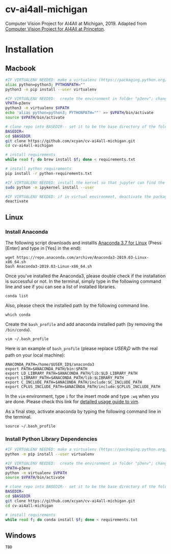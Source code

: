 # cv-ai4all-michigan
Computer Vision Project for AI4All at Michigan, 2019.
Adapted from [Computer Vision Project for AI4All at Princeton](https://github.com/lujonathanh/cv-ai4all-pton).

# Installation

## Macbook
```BASH
#IF VIRTUALENV NEEDED: make a virtualenv (https://packaging.python.org/guides/installing-using-pip-and-virtualenv/)
alias python=python3; PYTHONPATH=""
python3 -m pip install --user virtualenv

#IF VIRTUALENV NEEDED:  create the environment in folder "p3env"; change p3env to any path you'd like
VPATH=p3env
python3 -m virtualenv $VPATH
echo 'alias python=python3; PYTHONPATH=""' >> $VPATH/bin/activate
source $VPATH/bin/activate

# clone repo into BASEDIR-- set it to be the base directory of the folder
BASEDIR=
cd $BASEDIR
git clone https://github.com/xcyan/cv-ai4all-michigan.git
cd cv-ai4all-michigan

# install requirements
while read f; do brew install $f; done < requirements.txt

# install python requirements
pip install -r python-requirements.txt

#IF VIRTUALENV NEEDED: install the kernel so that jupyter can find the ipykernel
sudo python -m ipykernel install --user

#IF VIRTUALENV NEEDED: if in virtual environment, deactivate the package
deactivate
```

## Linux
### Install Anaconda
The following script downloads and installls [Anaconda 3.7 for Linux](https://repo.anaconda.com/archive/Anaconda3-2019.03-Linux-x86_64.sh) (Press [Enter] and type in [Yes] in the end):
```
wget https://repo.anaconda.com/archive/Anaconda3-2019.03-Linux-x86_64.sh
bash Anaconda3-2019.03-Linux-x86_64.sh
```
Once you've installed the Anaconda3, please double check if the installation is successful or not.
In the terminal, simply type in the following command line and see if you can see a list of installed libraries.
```
conda list
```
Also, please check the installed path by the following command line.
```
which conda
```
Create the ```bash_profile``` and add anaconda installed path (by removing the ```/bin/conda```).
```
vim ~/.bash_profile
```
Here is an example of ```bash_profile``` (please replace $USER_ID$ with the real path on your local machine):
```
ANACONDA_PATH=/home/$USER_ID$/anaconda3
export PATH=$ANACONDA_PATH/bin:$PATH
export LD_LIBRARY_PATH=$ANACONDA_PATH/lib:$LD_LIBRARY_PATH
export LIBRARY_PATH=$ANACONDA_PATH/lib:$LIBRARY_PATH
export C_INCLUDE_PATH=$ANACONDA_PATH/include:$C_INCLUDE_PATH
export CPLUS_INCLUDE_PATH=$ANACONDA_PATH/include:$CPLUS_INCLUDE_PATH
```
In the ```vim``` environment, type ```i``` for the insert mode and type ```:wq``` when you are done.
Please check this link for [detailed usage guide to vim](https://www.howtoforge.com/vim-basics).

As a final step, activate anaconda by typing the following command line in the terminal.
```
source ~/.bash_profile
```

### Install Python Library Dependencies
```BASH
#IF VIRTUALENV NEEDED: make a virtualenv (https://packaging.python.org/guides/installing-using-pip-and-virtualenv/)
python -m pip install --user virtualenv

#IF VIRTUALENV NEEDED:  create the environment in folder "p3env"; change p3env to any path you'd like
VPATH=p3env
python -m virtualenv $VPATH
source $VPATH/bin/activate

# clone repo into BASEDIR-- set it to be the base directory of the folder
BASEDIR=
cd $BASEDIR
git clone https://github.com/xcyan/cv-ai4all-michigan.git
cd cv-ai4all-michigan

# install requirements
while read f; do conda install $f; done < requirements.txt

```

## Windows
```
TBD
```
